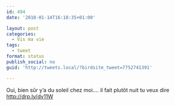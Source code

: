 ```yaml
---
id: 494
date: '2010-01-14T16:18:35+01:00'

layout: post
categories:
  - Vis ma vie
tags:
  - tweet
format: status
publish_social: no
guid: 'http://tweets.local/?birdsite_tweet=7752741391'

---
```


Oui, bien sûr y’a du soleil chez moi…. il fait plutôt nuit tu veux dire http://drp.ly/dv11W